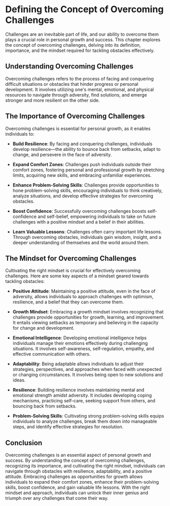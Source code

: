 # Defining the Concept of Overcoming Challenges

Challenges are an inevitable part of life, and our ability to overcome them plays a crucial role in personal growth and success. This chapter explores the concept of overcoming challenges, delving into its definition, importance, and the mindset required for tackling obstacles effectively.

## Understanding Overcoming Challenges

Overcoming challenges refers to the process of facing and conquering difficult situations or obstacles that hinder progress or personal development. It involves utilizing one's mental, emotional, and physical resources to navigate through adversity, find solutions, and emerge stronger and more resilient on the other side.

## The Importance of Overcoming Challenges

Overcoming challenges is essential for personal growth, as it enables individuals to:

- **Build Resilience**: By facing and conquering challenges, individuals develop resilience—the ability to bounce back from setbacks, adapt to change, and persevere in the face of adversity.
    
- **Expand Comfort Zones**: Challenges push individuals outside their comfort zones, fostering personal and professional growth by stretching limits, acquiring new skills, and embracing unfamiliar experiences.
    
- **Enhance Problem-Solving Skills**: Challenges provide opportunities to hone problem-solving skills, encouraging individuals to think creatively, analyze situations, and develop effective strategies for overcoming obstacles.
    
- **Boost Confidence**: Successfully overcoming challenges boosts self-confidence and self-belief, empowering individuals to take on future challenges with a positive mindset and a belief in their abilities.
    
- **Learn Valuable Lessons**: Challenges often carry important life lessons. Through overcoming obstacles, individuals gain wisdom, insight, and a deeper understanding of themselves and the world around them.
    

## The Mindset for Overcoming Challenges

Cultivating the right mindset is crucial for effectively overcoming challenges. Here are some key aspects of a mindset geared towards tackling obstacles:

- **Positive Attitude**: Maintaining a positive attitude, even in the face of adversity, allows individuals to approach challenges with optimism, resilience, and a belief that they can overcome them.
    
- **Growth Mindset**: Embracing a growth mindset involves recognizing that challenges provide opportunities for growth, learning, and improvement. It entails viewing setbacks as temporary and believing in the capacity for change and development.
    
- **Emotional Intelligence**: Developing emotional intelligence helps individuals manage their emotions effectively during challenging situations. It involves self-awareness, self-regulation, empathy, and effective communication with others.
    
- **Adaptability**: Being adaptable allows individuals to adjust their strategies, perspectives, and approaches when faced with unexpected or changing circumstances. It involves being open to new solutions and ideas.
    
- **Resilience**: Building resilience involves maintaining mental and emotional strength amidst adversity. It includes developing coping mechanisms, practicing self-care, seeking support from others, and bouncing back from setbacks.
    
- **Problem-Solving Skills**: Cultivating strong problem-solving skills equips individuals to analyze challenges, break them down into manageable steps, and identify effective strategies for resolution.
    

## Conclusion

Overcoming challenges is an essential aspect of personal growth and success. By understanding the concept of overcoming challenges, recognizing its importance, and cultivating the right mindset, individuals can navigate through obstacles with resilience, adaptability, and a positive attitude. Embracing challenges as opportunities for growth allows individuals to expand their comfort zones, enhance their problem-solving skills, boost confidence, and gain valuable life lessons. With the right mindset and approach, individuals can unlock their inner genius and triumph over any challenges that come their way.
